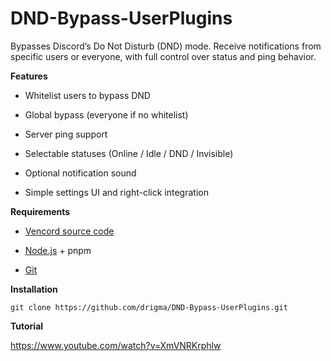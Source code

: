 # DND-Bypass-UserPlugins

Bypasses Discord’s Do Not Disturb (DND) mode.
Receive notifications from specific users or everyone, with full control over status and ping behavior.

**Features**

* Whitelist users to bypass DND

* Global bypass (everyone if no whitelist)

* Server ping support

* Selectable statuses (Online / Idle / DND / Invisible)

* Optional notification sound

* Simple settings UI and right-click integration

**Requirements**

* [Vencord source code](https://github.com/Vendicated/Vencord)

* [Node.js](https://nodejs.org/en/download) + pnpm

* [Git](https://git-scm.com/install/)

**Installation**
```
git clone https://github.com/drigma/DND-Bypass-UserPlugins.git
```

**Tutorial**

https://www.youtube.com/watch?v=XmVNRKrphlw
